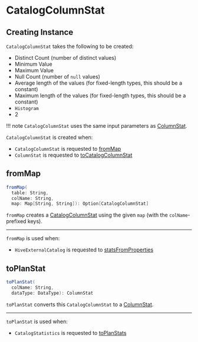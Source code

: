 # CatalogColumnStat

## Creating Instance

`CatalogColumnStat` takes the following to be created:

* <span id="distinctCount"> Distinct Count (number of distinct values)
* <span id="min"> Minimum Value
* <span id="max"> Maximum Value
* <span id="nullCount"> Null Count (number of `null` values)
* <span id="avgLen"> Average length of the values (for fixed-length types, this should be a constant)
* <span id="maxLen"> Maximum length of the values (for fixed-length types, this should be a constant)
* <span id="histogram"> `Histogram`
* <span id="version"> 2

!!! note
    `CatalogColumnStat` uses the same input parameters as [ColumnStat](ColumnStat.md).

`CatalogColumnStat` is created when:

* `CatalogColumnStat` is requested to [fromMap](#fromMap)
* `ColumnStat` is requested to [toCatalogColumnStat](ColumnStat.md#toCatalogColumnStat)

## <span id="fromMap"> fromMap

```scala
fromMap(
  table: String,
  colName: String,
  map: Map[String, String]): Option[CatalogColumnStat]
```

`fromMap` creates a [CatalogColumnStat](#creating-instance) using the given `map` (with the `colName`-prefixed keys).

---

`fromMap` is used when:

* `HiveExternalCatalog` is requested to [statsFromProperties](../hive/HiveExternalCatalog.md#statsFromProperties)

## <span id="toPlanStat"> toPlanStat

```scala
toPlanStat(
  colName: String,
  dataType: DataType): ColumnStat
```

`toPlanStat` converts this `CatalogColumnStat` to a [ColumnStat](ColumnStat.md).

---

`toPlanStat` is used when:

* `CatalogStatistics` is requested to [toPlanStats](../CatalogStatistics.md#toPlanStats)
